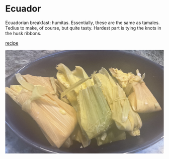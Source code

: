 # Ecuador

Ecuadorian breakfast: humitas. Essentially, these are the same as
tamales. Tedius to make, of course, but quite tasty. Hardest part is
tying the knots in the husk ribbons.

[recipe](https://www.laylita.com/recipes/traditional-ecuadorian-breakfast-dishes/)

![breakfast](images/ecuador.jpeg)
